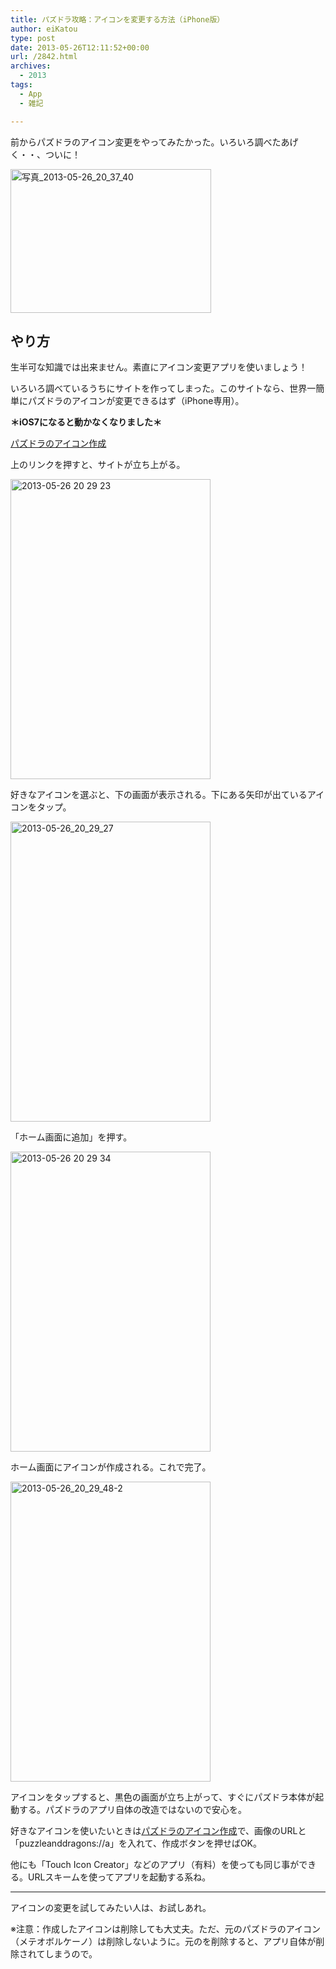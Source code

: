 ```yaml
---
title: パズドラ攻略：アイコンを変更する方法（iPhone版）
author: eiKatou
type: post
date: 2013-05-26T12:11:52+00:00
url: /2842.html
archives:
  - 2013
tags:
  - App
  - 雑記

---
```

前からパズドラのアイコン変更をやってみたかった。いろいろ調べたあげく・・、ついに！
  
[<img src="/uploads/2013/05/b2a75cc441a6549c6bb5a1d846407399.jpg" alt="写真_2013-05-26_20_37_40" width="321" height="230" class="alignnone size-full wp-image-2861" srcset="/uploads/2013/05/b2a75cc441a6549c6bb5a1d846407399.jpg 321w, /uploads/2013/05/b2a75cc441a6549c6bb5a1d846407399-300x214.jpg 300w" sizes="(max-width: 321px) 100vw, 321px" />][1]

## やり方

生半可な知識では出来ません。素直にアイコン変更アプリを使いましょう！

いろいろ調べているうちにサイトを作ってしまった。このサイトなら、世界一簡単にパズドラのアイコンが変更できるはず（iPhone専用）。
  
**＊iOS7になると動かなくなりました＊**
  
<a href="http://dl.dropboxusercontent.com/u/7551322/HTML/paz.html" target="_blank">パズドラのアイコン作成</a> 

<!--more-->

上のリンクを押すと、サイトが立ち上がる。
  
[<img src="/uploads/2013/05/2013-05-26-20-29-23.jpg" alt="2013-05-26 20 29 23" width="320" height="480" class="alignnone size-full wp-image-2845" srcset="/uploads/2013/05/2013-05-26-20-29-23.jpg 320w, /uploads/2013/05/2013-05-26-20-29-23-200x300.jpg 200w" sizes="(max-width: 320px) 100vw, 320px" />][2] 

好きなアイコンを選ぶと、下の画面が表示される。下にある矢印が出ているアイコンをタップ。
  
[<img src="/uploads/2013/05/2013-05-26_20_29_27.jpg" alt="2013-05-26_20_29_27" width="320" height="480" class="alignnone size-full wp-image-2851" srcset="/uploads/2013/05/2013-05-26_20_29_27.jpg 320w, /uploads/2013/05/2013-05-26_20_29_27-200x300.jpg 200w" sizes="(max-width: 320px) 100vw, 320px" />][3] 

「ホーム画面に追加」を押す。
  
[<img src="/uploads/2013/05/2013-05-26-20-29-34.jpg" alt="2013-05-26 20 29 34" width="320" height="480" class="alignnone size-full wp-image-2844" srcset="/uploads/2013/05/2013-05-26-20-29-34.jpg 320w, /uploads/2013/05/2013-05-26-20-29-34-200x300.jpg 200w" sizes="(max-width: 320px) 100vw, 320px" />][4]

ホーム画面にアイコンが作成される。これで完了。
  
[<img src="/uploads/2013/05/2013-05-26_20_29_48-2.jpg" alt="2013-05-26_20_29_48-2" width="320" height="480" class="alignnone size-full wp-image-2848" srcset="/uploads/2013/05/2013-05-26_20_29_48-2.jpg 320w, /uploads/2013/05/2013-05-26_20_29_48-2-200x300.jpg 200w" sizes="(max-width: 320px) 100vw, 320px" />][5]

アイコンをタップすると、黒色の画面が立ち上がって、すぐにパズドラ本体が起動する。パズドラのアプリ自体の改造ではないので安心を。

好きなアイコンを使いたいときは<a href="http://dl.dropboxusercontent.com/u/7551322/HTML/make.html" target="_blank">パズドラのアイコン作成</a>で、画像のURLと「puzzleanddragons://a」を入れて、作成ボタンを押せばOK。

他にも「Touch Icon Creator」などのアプリ（有料）を使っても同じ事ができる。URLスキームを使ってアプリを起動する系ね。

* * *

アイコンの変更を試してみたい人は、お試しあれ。

※注意：作成したアイコンは削除しても大丈夫。ただ、元のパズドラのアイコン（メテオボルケーノ）は削除しないように。元のを削除すると、アプリ自体が削除されてしまうので。

 [1]: /uploads/2013/05/b2a75cc441a6549c6bb5a1d846407399.jpg
 [2]: /uploads/2013/05/2013-05-26-20-29-23.jpg
 [3]: /uploads/2013/05/2013-05-26_20_29_27.jpg
 [4]: /uploads/2013/05/2013-05-26-20-29-34.jpg
 [5]: /uploads/2013/05/2013-05-26_20_29_48-2.jpg
